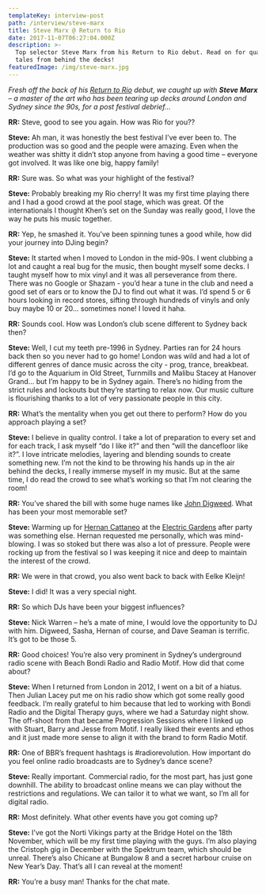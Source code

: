 ```yaml
---
templateKey: interview-post
path: /interview/steve-marx
title: Steve Marx @ Return to Rio
date: 2017-11-07T06:27:04.000Z
description: >-
  Top selector Steve Marx from his Return to Rio debut. Read on for quality
  tales from behind the decks!
featuredImage: /img/steve-marx.jpg
---
```

_Fresh off the back of his [Return to Rio](https://www.facebook.com/ReturnToRio/) debut, we caught up with **Steve Marx** – a master of the art who has been tearing up decks around London and Sydney since the 90s, for a post festival debrief…_

**RR:** Steve, good to see you again. How was Rio for you??

**Steve:** Ah man, it was honestly the best festival I’ve ever been to. The production was so good and the people were amazing. Even when the weather was shitty it didn’t stop anyone from having a good time – everyone got involved. It was like one big, happy family!

**RR:** Sure was. So what was your highlight of the festival?

**Steve:** Probably breaking my Rio cherry! It was my first time playing there and I had a good crowd at the pool stage, which was great. Of the internationals I thought Khen’s set on the Sunday was really good, I love the way he puts his music together.

**RR:** Yep, he smashed it. You’ve been spinning tunes a good while, how did your journey into DJing begin?

**Steve:** It started when I moved to London in the mid-90s. I went clubbing a lot and caught a real bug for the music, then bought myself some decks. I taught myself how to mix vinyl and it was all perseverance from there. There was no Google or Shazam - you’d hear a tune in the club and need a good set of ears or to know the DJ to find out what it was. I’d spend 5 or 6 hours looking in record stores, sifting through hundreds of vinyls and only buy maybe 10 or 20… sometimes none! I loved it haha.

**RR:** Sounds cool. How was London’s club scene different to Sydney back then?

**Steve:** Well, I cut my teeth pre-1996 in Sydney. Parties ran for 24 hours back then so you never had to go home! London was wild and had a lot of different genres of dance music across the city - prog, trance, breakbeat. I’d go to the Aquarium in Old Street, Turnmills and Malibu Stacey at Hanover Grand… but I’m happy to be in Sydney again. There’s no hiding from the strict rules and lockouts but they’re starting to relax now. Our music culture is flourishing thanks to a lot of very passionate people in this city.

**RR:** What’s the mentality when you get out there to perform? How do you approach playing a set?

**Steve:** I believe in quality control. I take a lot of preparation to every set and for each track, I ask myself “do I like it?” and then “will the dancefloor like it?”. I love intricate melodies, layering and blending sounds to create something new. I’m not the kind to be throwing his hands up in the air behind the decks, I really immerse myself in my music. But at the same time, I do read the crowd to see what’s working so that I’m not clearing the room!

**RR:** You’ve shared the bill with some huge names like [John Digweed](https://www.facebook.com/djjohndigweed/). What has been your most memorable set?

**Steve:** Warming up for [Hernan Cattaneo](https://www.facebook.com/hernancattaneo/) at the [Electric Gardens](https://www.facebook.com/electricgardensfestival/) after party was something else. Hernan requested me personally, which was mind-blowing. I was so stoked but there was also a lot of pressure. People were rocking up from the festival so I was keeping it nice and deep to maintain the interest of the crowd.

**RR:** We were in that crowd, you also went back to back with Eelke Kleijn!

**Steve:** I did! It was a very special night.

**RR:** So which DJs have been your biggest influences?

**Steve:** Nick Warren – he’s a mate of mine, I would love the opportunity to DJ with him. Digweed, Sasha, Hernan of course, and Dave Seaman is terrific. It’s got to be those 5.

**RR:** Good choices! You’re also very prominent in Sydney’s underground radio scene with Beach Bondi Radio and Radio Motif. How did that come about?

**Steve:** When I returned from London in 2012, I went on a bit of a hiatus. Then Julian Lacey put me on his radio show which got some really good feedback. I’m really grateful to him because that led to working with Bondi Radio and the Digital Therapy guys, where we had a Saturday night show. The off-shoot from that became Progression Sessions where I linked up with Stuart, Barry and Jesse from Motif. I really liked their events and ethos and it just made more sense to align it with the brand to form Radio Motif.

**RR:** One of BBR’s frequent hashtags is #radiorevolution. How important do you feel online radio broadcasts are to Sydney’s dance scene?

**Steve:** Really important. Commercial radio, for the most part, has just gone downhill. The ability to broadcast online means we can play without the restrictions and regulations. We can tailor it to what we want, so I’m all for digital radio.

**RR:** Most definitely. What other events have you got coming up?

**Steve:** I’ve got the Norti Vikings party at the Bridge Hotel on the 18th November, which will be my first time playing with the guys. I’m also playing the Cristoph gig in December with the Spektrum team, which should be unreal. There’s also Chicane at Bungalow 8 and a secret harbour cruise on New Year’s Day. That’s all I can reveal at the moment!

**RR:** You’re a busy man! Thanks for the chat mate.

